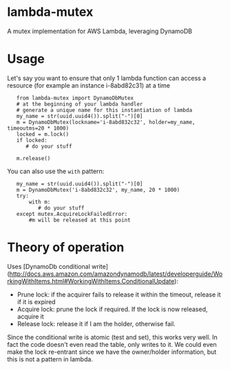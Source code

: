 # lambda-mutex
A mutex implementation for AWS Lambda, leveraging DynamoDB

# Usage
Let's say you want to ensure that only 1 lambda function can access a resource (for example an instance i-8abd82c31) at a time

```
   from lambda-mutex import DynamoDbMutex
   # at the beginning of your lambda handler
   # generate a unique name for this instantiation of lambda
   my_name = str(uuid.uuid4()).split("-")[0]
   m = DynamoDbMutex(lockname='i-8abd832c32', holder=my_name, timeoutms=20 * 1000)
   locked = m.lock()
   if locked:
      # do your stuff

   m.release()

```

You can also use the `with` pattern:

```
   my_name = str(uuid.uuid4()).split("-")[0]
   m = DynamoDbMutex('i-8abd832c32', my_name, 20 * 1000)
   try:
       with m:
          # do your stuff
   except mutex.AcquireLockFailedError:
       #m will be released at this point

```

# Theory of operation
Uses [DynamoDb conditional write] (http://docs.aws.amazon.com/amazondynamodb/latest/developerguide/WorkingWithItems.html#WorkingWithItems.ConditionalUpdate):

  * Prune lock: if the acquirer fails to release it within the timeout, release it if it is expired
  * Acquire lock: prune the lock if required. If the lock is now released, acquire it
  * Release lock: release it if I am the holder, otherwise fail.

Since the conditional write is atomic (test and set), this works very well. In fact the code doesn't even read the table, only writes to it.
We could even make the lock re-entrant since we have the owner/holder information, but this is not a pattern in lambda.
